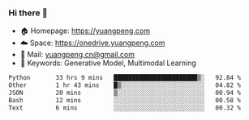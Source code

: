 ### Hi there 👋

- 🏠 Homepage: https://yuangpeng.com
- ☁️ Space: https://onedrive.yuangpeng.com
- 📧 Mail: yuangpeng.cn@gmail.com
- 🌅 Keywords: Generative Model, Multimodal Learning

<!--
**yuangpeng/yuangpeng** is a ✨ _special_ ✨ repository because its `README.md` (this file) appears on your GitHub profile.

Here are some ideas to get you started:

- 🔭 I’m currently working on ...
- 🌱 I’m currently learning ...
- 👯 I’m looking to collaborate on ...
- 🤔 I’m looking for help with ...
- 💬 Ask me about ...
- 📫 How to reach me: ...
- 😄 Pronouns: ...
- ⚡ Fun fact: ...
-->

<!--START_SECTION:waka-->

```txt
Python       33 hrs 9 mins   ███████████████████████▒░   92.84 %
Other        1 hr 43 mins    █▒░░░░░░░░░░░░░░░░░░░░░░░   04.82 %
JSON         20 mins         ▒░░░░░░░░░░░░░░░░░░░░░░░░   00.94 %
Bash         12 mins         ░░░░░░░░░░░░░░░░░░░░░░░░░   00.58 %
Text         6 mins          ░░░░░░░░░░░░░░░░░░░░░░░░░   00.32 %
```

<!--END_SECTION:waka-->

